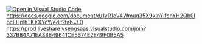 [![Open in Visual Studio Code](https://classroom.github.com/assets/open-in-vscode-2e0aaae1b6195c2367325f4f02e2d04e9abb55f0b24a779b69b11b9e10269abc.svg)](https://classroom.github.com/online_ide?assignment_repo_id=16984075&assignment_repo_type=AssignmentRepo)
https://docs.google.com/document/d/1yR1oV4Wmug35X9kInYIfcnYH2Qb0IbcEHplhTKXXYcY/edit?tab=t.0
https://prod.liveshare.vsengsaas.visualstudio.com/join?337B84A71EA88849641CE5674E2E49F0B5A5
